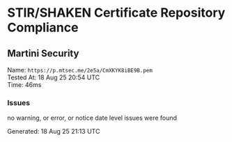 # STIR/SHAKEN Certificate Repository Compliance

## Martini Security

Name: `https://p.mtsec.me/2e5a/CmXKYK8iBE9B.pem`\
Tested At: 18 Aug 25 20:54 UTC\
Time: 46ms

### Issues

no warning, or error, or notice date level issues were found

Generated: 18 Aug 25 21:13 UTC